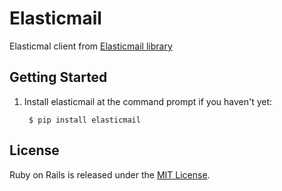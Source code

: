 # Elasticmail

Elasticmal client from [Elasticmail library](http://api.elasticemail.com/public/client/python)

## Getting Started

1. Install elasticmail at the command prompt if you haven't yet:

        $ pip install elasticmail

<!-- 2. At the command prompt, create a new Rails application:

        $ rails new myapp

   where "myapp" is the application name. -->


## License

Ruby on Rails is released under the [MIT License](https://opensource.org/licenses/MIT).